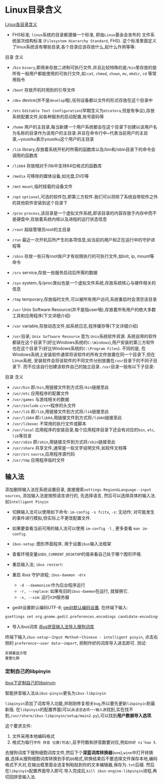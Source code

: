 # Linux目录含义

[Linux各目录含义](https://www.jianshu.com/p/142deb98ed5a)

+ FHS标准; `linux`系统的目录都遵循一个标准, 即由`Linux`基金会发布的 文件系统层次结构标准 (`Filesystem Hierarchy Standard`, FHS).
这个标准里面定义了linux系统该有哪些目录,各个目录应该存放什么,起什么作用等等:

目录  含义

+ `/bin`  `binary`,即用来存放二进制可执行文件,并且比较特殊的是`/bin`里存放的是所有一般用户都能使用的可执行文件,如:`cat`, `chmod`, `chown`, `mv`, `mkdir`, `cd` 等常用指令
+ `/boot`  存放开机时用到的引导文件
+ `/dev`  device(并不是`develop`哦),任何设备都以文件的形式存放在这个目录中
+ `/etc`  `Editable Text Configuration`(早期含义为`etcetera`,但是有争议),存放系统配置文件,如各种服务的启动配置,账号密码等
+ `/home`  用户的主目录,每当新建一个用户系统都会在这个目录下创建以该用户名为名称的目录作为该用户的主目录.并且在命令行中~代表当前用户的主目录,~yousiku表示yousiku这个用户的主目录
+ `/lib`  library,存放着系统开机时所需的函数库以及/bin和/sbin目录下的命令会调用的函数库
+ `/lib64`  存放相对于/lib中支持64位格式的函数库
+ `/media`  可移除的媒体设备,如光盘,DVD等
+ `/mnt`  `mount`,临时挂载的设备文件
+ `/opt`  `optional`,可选的软件包,即第三方软件.我们可以将除了系统自带软件之外的其他软件安装到这个目录下
+ `/proc`  `process`,该目录是一个虚拟文件系统,即该目录的内容存放于内存中而不是硬盘中,存放着系统内核以及进程的运行状态信息
+ `/root`  超级管理员root的主目录
+ `/run`  最近一次开机后所产生的各项信息,如当前的用户和正在运行中的守护进程等
+ `/sbin`  存放一些只有root账户才有权限执行的可执行文件,如init, ip, mount等命令
+ `/srv`  service,存放一些服务启动后所需的数据
+ `/sys`  system,与/proc类似也是一个虚拟文件系统,存放系统核心与硬件相关的信息
+ `/tmp`  temporary,存放临时文件,可以被所有用户访问,系统重启时会清空该目录
+ `/usr`  Unix Software Resource(并不是指user哦),存放着所有用户的绝大多数工具和应用程序(下文详细介绍)
+ `/var`  variable,存放动态文件,如系统日志,程序缓存等(下文详细介绍)

+ `/usr`目录; `Unix Software Resource` 意为 `Unix`系统软件资源.
系统自带的软件都装在这个目录下(好比Windows系统的`C:\Windows`),用户安装的第三方软件也在这个目录下(好比Windows系统的`C:\Program Files`).
不同的是, 在Windows系统上安装软件通常将该软件的所有文件放置在同一个目录下,但在Linux系统, 安装软件会将该软件的不同文件分别放置在`/usr`目录下的不同子目录下.
而不应该自行创建该软件自己的独立目录. `/usr`目录一般有以下子目录:

目录  含义

+ `/usr/bin`  即`/bin`,用链接文件到方式将`/bin`链接至此
+ `/usr/etc`  应用程序的配置文件
+ `/usr/games`  与游戏相关的数据
+ `/usr/include`  `c/c++`程序的头文件
+ `/usr/lib`  即`/lib`,用链接文件到方式将`/lib`链接至此
+ `/usr/lib64`  即`/lib64`,用链接文件到方式将`/lib64`链接至此
+ `/usr/libexec`  不常用的执行文件或脚本
+ `/usr/local`  应用程序的安装目录,每个应用程序目录下还会有对应的`bin`, `etc`, `lib`等目录
+ `/usr/sbin`  即`/sbin`,用链接文件到方式将`/sbin`链接至此
+ `/usr/share`  共享文件,通常是一些文字说明文件,如软件文档等
+ `/usr/src`  `source`,应用程序源代码
+ `/usr/tmp`  应用程序临时文件

## 输入法

添加删除输入法在系统设置目录, 直接搜索`settings-Region&Language--input sources`, 添加输入法是按照语言进行的, 先选择语言, 然后可以选择具体的输入法.
如`Intelligent Pinyin`

+ 切换输入法可以使用如下命令: `im-config -s fcitx`,
`-s`:    无动作;  对可能发生的事件进行模拟,但实际上不更改配置文件.

+ 如果要查看当前可用的输入法可以使用 `im-config -l` , 更多查看 `man im-config`.
+ `ibus-setup`: 图形界面程序, 用于设置`ibus`输入法框架

+ 查看环境变量`$XDG_CURRENT_DESKTOP`的值来看自己处于哪个图形环境.
+ 重启输入法; `ibus restart`:
+ 重启 ibus 守护进程;  `ibus-daemon -drx`
    + `-d --daemonize`:作为后台程序运行
    + `-r, --replace`: 如果有旧的`ibus-daemon`在运行, 就替换它.
    + `-x, --xim`: 运行`XIM`服务器

+ gedit设置默认编码UTF-8;
[gedit默认编码设置](https://blog.csdn.net/miscclp/article/details/39154639).
在终端下输入:

```bash
gsettings set org.gnome.gedit.preferences.encodings candidate-encodings "['UTF-8', 'GB18030', 'GB2312', 'GBK', 'BIG5', 'CURRENT', 'UTF-16']"
```

+ 导入ibus词库
[iBus拼音输入法导入搜狗词库](https://blog.csdn.net/betabin/article/details/7798668)

终端下输入`ibus-setup`--`Input Method`--`Chinese - intelligent pinyin`,
点击右侧的 `preference`--`user data`--`import`, 把制作好的词库导入进去即可. 测试:

    亥姆霍兹方程
    重整化群

### 定制自己的libpinyin

[ibus下定制自己的libpinyin](https://blog.csdn.net/godbreak/article/details/9031887)

智能拼音输入法从`ibus-pinyin`更名为`ibus-libpinyin`

`libpinyin`添加了词库导入功能,并刚刚修复相关`bug`,所以要先更新`libpinyin`到最新版.
在`libpinyin`的配置界面(可以从`语言选项`---`输入源`找到,实在找不到,`/usr/share/ibus-libpinyin/setup/main2.py`),可以找到**用户数据导入选项**.

这个要求文件:

1. 文件采用本地编码格式
2. 格式为每行`字符 拼音 位置(可选)`,且字符数和拼音数要对应,例如`你好 ni'hao 5`.

去搜狗词库下搜狗细胞词库文件,然后下个**深蓝词库转换器**(`exe`),`wine`中打开转换器,选择从搜狗细胞词库转换到手机`QQ`格式,转换结束后不要选择文件保存本地,编码格式不大对,在输出框里面全选复制粘贴到你的文本编辑器,保存为`.txt`后缀.
然后在`libpinyin`配置界面导入即可.导入完成后,`kill ibus-engine-libpinyin`进程,再切回拼音输入法.
